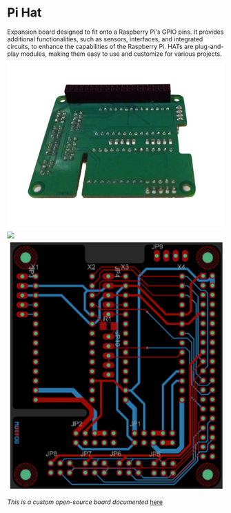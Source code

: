 # Pi Hat
Expansion board designed to fit onto a Raspberry Pi's GPIO pins.
It provides additional functionalities, such as sensors, interfaces, and integrated circuits, to enhance the capabilities of the Raspberry Pi.
HATs are plug-and-play modules, making them easy to use and customize for various projects.

![](../../images/PI-hat.jpg)
![](../../images/pi-hat1.jpg)
![](../../images/PI-hat-guide.jpg)

*This is a custom open-source board documented* [here](https://github.com/wenzel-lab/modular-microfluidics-workstation-controller/tree/master/module-pi)


